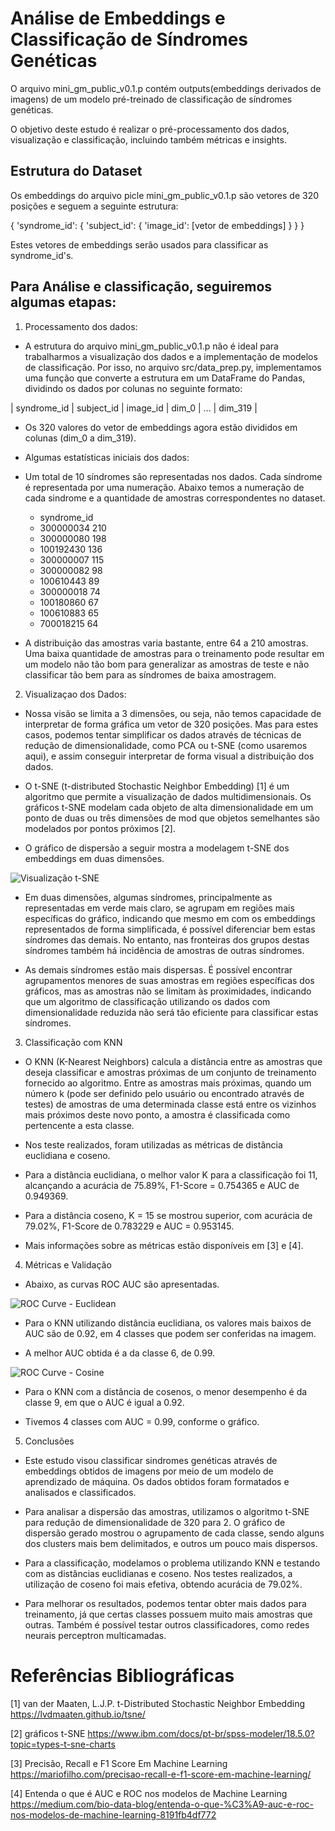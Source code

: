 # Análise de Embeddings e Classificação de Síndromes Genéticas

O arquivo mini_gm_public_v0.1.p contém outputs(embeddings derivados de imagens) de um modelo pré-treinado de classificação de síndromes genéticas.

O objetivo deste estudo é realizar o pré-processamento dos dados, visualização e classificação, incluindo também métricas e insights.

## Estrutura do Dataset

Os embeddings do arquivo picle mini_gm_public_v0.1.p são vetores de 320 posições e seguem a seguinte estrutura:

{
    'syndrome_id': {
        'subject_id': {
            'image_id': [vetor de embeddings]
        }
    }
}

Estes vetores de embeddings serão usados para classificar as syndrome_id's.

## Para Análise e classificação, seguiremos algumas etapas:

1. Processamento dos dados:

- A estrutura do arquivo mini_gm_public_v0.1.p não é ideal para trabalharmos a visualização dos dados e a implementação de modelos de classificação. Por isso, no arquivo src/data_prep.py, implementamos uma função que converte a estrutura em um DataFrame do Pandas, dividindo os dados por colunas no seguinte formato:

| syndrome_id | subject_id | image_id | dim_0 | ... | dim_319 |

- Os 320 valores do vetor de embeddings agora estão divididos em colunas (dim_0 a dim_319).

- Algumas estatísticas iniciais dos dados:
- Um total de 10 síndromes são representadas nos dados. Cada síndrome é representada por uma numeração. Abaixo temos a numeração de cada sindrome e a quantidade de amostras correspondentes no dataset.
            
    - syndrome_id  
    - 300000034    210
    - 300000080    198
    - 100192430    136
    - 300000007    115
    - 300000082     98
    - 100610443     89
    - 300000018     74
    - 100180860     67
    - 100610883     65
    - 700018215     64

- A distribuição das amostras varia bastante, entre 64 a 210 amostras. Uma baixa quantidade de amostras para o treinamento pode resultar em um modelo não tão bom para generalizar as amostras de teste e não classificar tão bem para as síndromes de baixa amostragem.

2. Visualizaçao dos Dados:

- Nossa visão se limita a 3 dimensões, ou seja, não temos capacidade de interpretar de forma gráfica um vetor de 320 posições. Mas para estes casos, podemos tentar simplificar os dados através de técnicas de redução de dimensionalidade, como PCA ou t-SNE (como usaremos aqui), e assim conseguir interpretar de forma visual a distribuição dos dados.

- O t-SNE (t-distributed Stochastic Neighbor Embedding) [1] é um algoritmo que permite a visualização de dados multidimensionais. Os gráficos t-SNE modelam cada objeto de alta dimensionalidade em um ponto de duas ou três dimensões de mod que objetos semelhantes são modelados por pontos próximos [2].
    
- O gráfico de dispersão a seguir mostra a modelagem t-SNE dos embeddings em duas dimensões.

![Visualização t-SNE](plots/tsne_plot.png)

- Em duas dimensões, algumas síndromes, principalmente as representadas em verde mais claro, se agrupam em regiões mais específicas do gráfico, indicando que mesmo em com os embeddings representados de forma simplificada, é possível diferenciar bem estas síndromes das demais. No entanto, nas fronteiras dos grupos destas síndromes também há incidência de amostras de outras síndromes.

- As demais síndromes estão mais dispersas. É possível encontrar agrupamentos menores de suas amostras em regiões específicas dos gráficos, mas as amostras não se limitam às proximidades, indicando que um algoritmo de classificação utilizando os dados com dimensionalidade reduzida não será tão eficiente para classificar estas síndromes.

3. Classificação com KNN

- O KNN (K-Nearest Neighbors) calcula a distância entre as amostras que deseja classificar e amostras próximas de um conjunto de treinamento fornecido ao algoritmo. Entre as amostras mais próximas, quando um número k (pode ser definido pelo usuário ou encontrado através de testes) de amostras de uma determinada classe está entre os vizinhos mais próximos deste novo ponto, a amostra é classificada como pertencente a esta classe.

- Nos teste realizados, foram utilizadas as métricas de distância euclidiana e coseno.

- Para a distância euclidiana, o melhor valor K para a classificação foi 11, alcançando a acurácia de 75.89%, F1-Score = 0.754365 e AUC de 0.949369.

- Para a distância coseno, K = 15 se mostrou superior, com acurácia de 79.02%, F1-Score de 0.783229 e AUC = 0.953145.

- Mais informações sobre as métricas estão disponíveis em [3] e [4].

4. Métricas e Validação

- Abaixo, as curvas ROC AUC são apresentadas.

![ROC Curve - Euclidean](plots/euclidean.png)

- Para o KNN utilizando distância euclidiana, os valores mais baixos de AUC são de 0.92, em 4 classes que podem ser conferidas na imagem.

- A melhor AUC obtida é a da classe 6, de 0.99. 

![ROC Curve - Cosine](plots/cosine.png)

- Para o KNN com a distância de cosenos, o menor desempenho é da classe 9, em que o AUC é igual a 0.92.

- Tivemos 4 classes com AUC = 0.99, conforme o gráfico.

5. Conclusões

- Este estudo visou classificar sindromes genéticas através de embeddings obtidos de imagens por meio de um modelo de aprendizado de máquina. Os dados obtidos foram formatados e analisados e classificados.

- Para analisar a dispersão das amostras, utilizamos o algoritmo t-SNE para redução de dimensionalidade de 320 para 2. O gráfico de dispersão gerado mostrou o agrupamento de cada classe, sendo alguns dos clusters mais bem delimitados, e outros um pouco mais dispersos.

- Para a classificação, modelamos o problema utilizando KNN e testando com as distâncias euclidianas e coseno. Nos testes realizados, a utilização de coseno foi mais efetiva, obtendo acurácia de 79.02%.

- Para melhorar os resultados, podemos tentar obter mais dados para treinamento, já que certas classes possuem muito mais amostras que outras. Também é possível testar outros classificadores, como redes neurais perceptron multicamadas.

# Referências Bibliográficas

[1] van der Maaten, L.J.P. t-Distributed Stochastic Neighbor Embedding
https://lvdmaaten.github.io/tsne/

[2] gráficos t-SNE
https://www.ibm.com/docs/pt-br/spss-modeler/18.5.0?topic=types-t-sne-charts

[3] Precisão, Recall e F1 Score Em Machine Learning
https://mariofilho.com/precisao-recall-e-f1-score-em-machine-learning/

[4] Entenda o que é AUC e ROC nos modelos de Machine Learning
https://medium.com/bio-data-blog/entenda-o-que-%C3%A9-auc-e-roc-nos-modelos-de-machine-learning-8191fb4df772